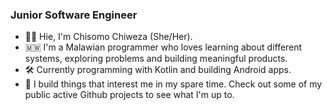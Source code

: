 ### Junior Software Engineer

- 👋&#127997;  Hie, I'm Chisomo Chiweza (She/Her).
- 🇲🇼  I'm a Malawian programmer who loves learning about different systems, exploring problems and building meaningful products.
- 🛠️ Currently programming with Kotlin and building Android apps. 
- 🌱  I build things that interest me in my spare time. Check out some of my public active Github projects to see what I'm up to. 
